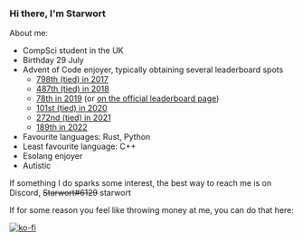 ### Hi there, I'm Starwort

About me:

- CompSci student in the UK
- Birthday 29 July
- Advent of Code enjoyer, typically obtaining several leaderboard spots
  - [798th (tied) in 2017](https://github.com/SaiMonYo/Spherical-Leaderboard-AOC/blob/main/LB_2017.md)
  - [487th (tied) in 2018](https://github.com/SaiMonYo/Spherical-Leaderboard-AOC/blob/main/LB_2018.md)
  - [78th in 2019](https://github.com/SaiMonYo/Spherical-Leaderboard-AOC/blob/main/LB_2019.md) (or [on the official leaderboard page](https://adventofcode.com/2019/leaderboard))
  - [101st (tied) in 2020](https://github.com/SaiMonYo/Spherical-Leaderboard-AOC/blob/main/LB_2020.md)
  - [272nd (tied) in 2021](https://github.com/SaiMonYo/Spherical-Leaderboard-AOC/blob/main/LB_2021.md)
  - [189th in 2022](https://github.com/SaiMonYo/Spherical-Leaderboard-AOC/blob/main/README.md)
- Favourite languages: Rust, Python
- Least favourite language: C++
- Esolang enjoyer
- Autistic

If something I do sparks some interest, the best way to reach me is on Discord, ~~Starwort#6129~~ starwort

If for some reason you feel like throwing money at me, you can do that here:

[![ko-fi](https://ko-fi.com/img/githubbutton_sm.svg)](https://ko-fi.com/J3J7L0W18)
